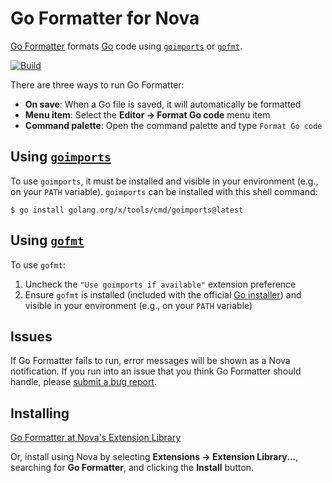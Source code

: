 # Go Formatter for Nova

[Go Formatter](https://extensions.panic.com/extensions/me.brudvik/me.brudvik.nova-go-formatter/) formats [Go](https://go.dev) code using [`goimports`](https://pkg.go.dev/golang.org/x/tools/cmd/goimports) or [`gofmt`](https://pkg.go.dev/cmd/gofmt).

[![Build](https://github.com/jbrudvik/nova-go-formatter.novaextension/actions/workflows/build.yml/badge.svg)](https://github.com/jbrudvik/nova-go-formatter.novaextension/actions/workflows/build.yml)

There are three ways to run Go Formatter:

- **On save**: When a Go file is saved, it will automatically be formatted
- **Menu item**: Select the **Editor → Format Go code** menu item
- **Command palette**: Open the command palette and type `Format Go code`

## Using [`goimports`](https://pkg.go.dev/golang.org/x/tools/cmd/goimports)

To use `goimports`, it must be installed and visible in your environment (e.g., on your `PATH` variable). `goimports` can be installed with this shell command:

```
$ go install golang.org/x/tools/cmd/goimports@latest
```

## Using [`gofmt`](https://pkg.go.dev/cmd/gofmt)

To use `gofmt`:

1. Uncheck the `"Use goimports if available"` extension preference
2. Ensure `gofmt` is installed (included with the official [Go installer](https://go.dev/dl)) and visible in your environment (e.g., on your `PATH` variable)

## Issues

If Go Formatter fails to run, error messages will be shown as a Nova notification. If you run into an issue that you think Go Formatter should handle, please [submit a bug report](https://github.com/jbrudvik/nova-go-formatter/issues).

## Installing

[Go Formatter at Nova's Extension Library](https://extensions.panic.com/extensions/me.brudvik/me.brudvik.nova-go-formatter/)

Or, install using Nova by selecting **Extensions → Extension Library...**, searching for **Go Formatter**, and clicking the **Install** button.
